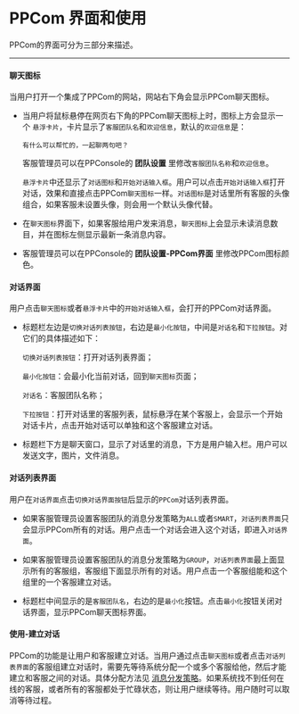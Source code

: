 # PPCom 界面和使用

PPCom的界面可分为三部分来描述。

-----

#### 聊天图标
当用户打开一个集成了PPCom的网站，网站右下角会显示PPCom聊天图标。

* 当用户将鼠标悬停在网页右下角的PPCom聊天图标上时，图标上方会显示一个 `悬浮卡片`，卡片显示了`客服团队名`和`欢迎信息`，默认的`欢迎信息`是：

      有什么可以帮忙的，一起聊两句吧？

  客服管理员可以在PPConsole的 **团队设置** 里修改`客服团队名称`和`欢迎信息`。
    
  `悬浮卡片`中还显示了`对话图标`和`开始对话输入框`。用户可以点击`开始对话输入框`打开对话，效果和直接点击PPCom`聊天图标`一样。`对话图标`是对话里所有客服的头像组合，如果客服未设置头像，则会用一个默认头像代替。
    
* 在`聊天图标`界面下，如果客服给用户发来消息，`聊天图标`上会显示未读消息数目，并在图标左侧显示最新一条消息内容。

* 客服管理员可以在PPConsole的 **团队设置-PPCom界面** 里修改PPCom图标颜色。


#### 对话界面
用户点击`聊天图标`或者`悬浮卡片`中的`开始对话输入框`，会打开的PPCom对话界面。

* 标题栏左边是`切换对话列表按钮`，右边是`最小化按钮`，中间是`对话名`和`下拉按钮`。对它们的具体描述如下：
        
  `切换对话列表按钮`：打开对话列表界面；
       
  `最小化按钮`：会最小化当前对话，回到`聊天图标`页面；
  
  `对话名`：客服团队名称；

  `下拉按钮`：打开对话里的客服列表，鼠标悬浮在某个客服上，会显示一个开始对话卡片，点击开始对话可以单独和这个客服建立对话。
  
* 标题栏下方是聊天窗口，显示了对话里的消息，下方是用户输入栏。用户可以发送文字，图片，文件消息。


#### 对话列表界面
用户在`对话界面`点击`切换对话界面按钮`后显示的`PPCom`对话列表界面。
  
* 如果客服管理员设置客服团队的消息分发策略为`ALL`或者`SMART`，`对话列表界面`只会显示PPCom所有的对话。用户点击一个对话会进入这个对话，即进入`对话界面`。

* 如果客服管理员设置客服团队的消息分发策略为`GROUP`，`对话列表界面`最上面显示所有的客服组，客服组下面显示所有的对话。用户点击一个客服组能和这个组里的一个客服建立对话。

* 标题栏中间显示的是`客服团队名`，右边的是`最小化`按钮。点击`最小化`按钮关闭对话界面，显示PPCom聊天图标界面。

#### 使用-建立对话
PPCom的功能是让用户和客服建立对话。当用户通过点击`聊天图标`或者点击`对话列表界面`的客服组建立对话时，需要先等待系统分配一个或多个客服给他，然后才能建立和客服之间的对话。具体分配方法见 [消息分发策略](./message-dispatch.md)。如果系统找不到任何在线的客服，或者所有的客服都处于忙碌状态，则让用户继续等待。用户随时可以取消等待过程。
